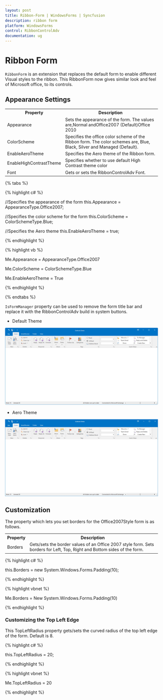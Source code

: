 ```yaml
---
layout: post
title: Ribbon-Form | WindowsForms | Syncfusion
description: ribbon form
platform: WindowsForms
control: RibbonControlAdv 
documentation: ug
---
```


# Ribbon Form

`RibbonForm` is an extension that replaces the default form to enable different Visual styles to the ribbon. This RibbonForm now gives similar look and feel of Microsoft office, to its controls.

## Appearance Settings

<table>
<tr>
<th>
Property</th><th>
Description</th></tr>
<tr>
<td>
Appearance</td><td>
Sets the appearance of the form. The values are,Normal andOffice2007 (Default)Office 2010</td></tr>
<tr>
<td>
ColorScheme</td><td>
Specifies the office color scheme of the Ribbon form. The color schemes are, Blue, Black, Silver and Managed (Default).</td></tr>
<tr>
<td>
EnableAeroTheme</td><td>
Specifies the Aero theme of the Ribbon form. </td></tr>
<tr>
<td>
EnableHighContrastTheme</td><td>
Specifies whether to use default High Contrast theme color</td></tr>
<tr>
<td>
Font</td><td>
Gets or sets the RibbonControlAdv Font.</td></tr>
</table>

{% tabs %}

{% highlight c# %}

//Specifies the appearance of the form
this.Appearance = AppearanceType.Office2007;

//Specifies the color scheme for the form
this.ColorScheme = ColorSchemeType.Blue;

//Specifies the Aero theme
this.EnableAeroTheme = true;

{% endhighlight %}

{% highlight vb %}

Me.Appearance = AppearanceType.Office2007

Me.ColorScheme = ColorSchemeType.Blue

Me.EnableAeroTheme = True

{% endhighlight %}

{% endtabs %}

`IsFormManager` property can be used to remove the form title bar and replace it with the RibbonControlAdv build in system buttons.

*	Default Theme

![](Ribbon_Form_Images/Ribbon-Form_img1.jpg)

*	Aero Theme

![](Ribbon_Form_Images/Ribbon-Form_img2.jpg)


## Customization

The property which lets you set borders for the Office2007Style form is as follows.

<table>
<tr>
<th>
Property</th><th>
Description</th></tr>
<tr>
<td>
Borders</td><td>
Gets/sets the border values of an Office 2007 style form. Sets borders for Left, Top, Right and Bottom sides of the form.</td></tr>
</table>


{% highlight c# %}

this.Borders = new System.Windows.Forms.Padding(10);

{% endhighlight %}

{% highlight vbnet %}

Me.Borders = New System.Windows.Forms.Padding(10)

{% endhighlight %}


### Customizing the Top Left Edge

This TopLeftRadius property gets/sets the curved radius of the top left edge of the form. Default is 8.

{% highlight c# %}

this.TopLeftRadius = 20;

{% endhighlight %}

{% highlight vbnet %}

Me.TopLeftRadius = 20

{% endhighlight %}
